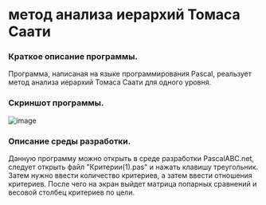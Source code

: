 # метод анализа иерархий Томаса Саати
### Краткое описание программы.
Программа, написаная на языке программирования Pascal, реальзует метод анализа иерархий Томаса Саати для одного уровня.
### Скриншот программы.
![image](https://user-images.githubusercontent.com/90241550/142757385-b1b94c0b-8232-4945-a819-31f76712599c.png)
### Описание среды разработки.
Данную программу можно открыть в среде разработки PascalABC.net, следует открыть файл "Критерии(1).pas" и нажать клавишу треугольник. Затем нужно ввести количество критериев, а затем ввести отношения критериев. После чего на экран выйдет матрица попарных сравнений и весовой столбец критериев по цели.
